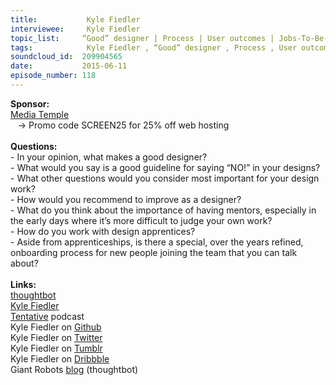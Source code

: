 ```yaml
--- 
title:           Kyle Fiedler 
interviewee:     Kyle Fiedler 
topic_list:     “Good” designer | Process | User outcomes | Jobs-To-Be-Done | Saying “NO!” | Features | Visual design | Design questions | Improving | Side projects | Mentors | Great taste | Design apprentices | Remote mentor | Onboarding designers | Friday lunches
tags:            Kyle Fiedler , “Good” designer , Process , User outcomes , Jobs-To-Be-Done , Saying “NO!” , Features , Visual design , Design questions , Improving , Side projects , Mentors , Great taste , Design apprentices , Remote mentor , Onboarding designers , Friday lunches
soundcloud_id:  209904565
date:           2015-06-11
episode_number: 118
---
```


<p class="show_notes_display"><b>Sponsor:<br></b><a rel="nofollow" target="_blank" href="http://mediatemple.net/?utm_source=BetweenScreens&amp;utm_medium=podcast&amp;utm_campaign=SCREEN25">Media Temple</a><b><br></b>   -&gt; Promo code SCREEN25 for 25% off web hosting<br><b><br>Questions:</b><br>- In your opinion, what makes a good designer?<br>- What would you say is a good guideline for saying “NO!” in your designs?<br>- What other questions would you consider most important for your design work?<br>- How would you recommend to improve as a designer?<br>- What do you think about the importance of having mentors, especially in the early days where it’s more difficult to judge your own work?<br>- How do you work with design apprentices?<br>- Aside from apprenticeships, is there a special, over the years refined, onboarding process for new people joining the team that you can talk about?<br><br><b>Links:</b><br><a rel="nofollow" target="_blank" href="https://thoughtbot.com/">thoughtbot</a><br><a rel="nofollow" target="_blank" href="http://kylefiedler.com/">Kyle Fiedler</a><br><a rel="nofollow" target="_blank" href="http://tentative.fm/">Tentative</a> podcast<br>Kyle Fiedler on <a rel="nofollow" target="_blank" href="https://github.com/kylefiedler">Github</a><br>Kyle Fiedler on <a rel="nofollow" target="_blank" href="https://twitter.com/kylefiedler">Twitter</a><br>Kyle Fiedler on <a rel="nofollow" target="_blank" href="http://ephemera.kylefiedler.com/">Tumblr</a><br>Kyle Fiedler on <a rel="nofollow" target="_blank" href="https://dribbble.com/kylefiedler">Dribbble</a><br>Giant Robots <a rel="nofollow" target="_blank" href="https://robots.thoughtbot.com/">blog</a> (thoughtbot)<br><br></p>
